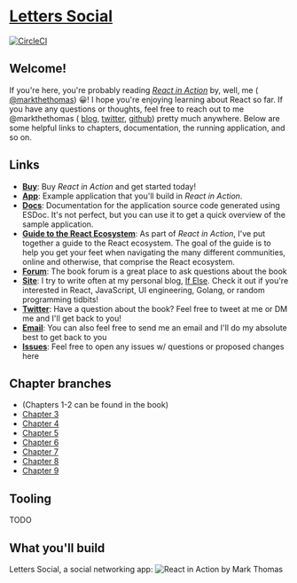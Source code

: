 # [Letters Social](https://ifelse.io/book)

[![CircleCI](https://circleci.com/gh/react-in-action/letters-social.svg?style=svg)](https://circleci.com/gh/react-in-action/letters-social)

Welcome!
-------
If you're here, you're probably reading [_React in Action_](https://ifelse.io/book) by, well, me ( [@markthethomas](https://github.com/markthethomas)) 😀! I hope you're enjoying learning about React so far. If you have any questions or thoughts, feel free to reach out to me @markthethomas ( [blog](https://ifelse.io), [twitter](https://twitter.com/MarkTheThomas), [github](https://github.com/markthethomas)) pretty much anywhere. Below are some helpful links to chapters, documentation, the running application, and so on.

Links
------
- [**Buy**](https://ifelse.io/book): Buy _React in Action_ and get started today!
- [**App**](https://social.react.sh): Example application that you'll build in _React in Action_.
- [**Docs**](https://docs.react.sh): Documentation for the application source code generated using ESDoc. It's not perfect, but you can use it to get a quick overview of the sample application.
- [**Guide to the React Ecosystem**](/react-ecosystem): As part of _React in Action_, I've put together a guide to the React ecosystem. The goal of the guide is to help you get your feet when navigating the many different communities, online and otherwise, that comprise the React ecosystem.
- [**Forum**](https://forums.manning.com/forums/react-in-action): The book forum is a great place to ask questions about the book
- [**Site**](https://ifelse.io): I try to write often at my personal blog, <a href="https://ifelse.io" target="_blank" rel="noopener noreferrer">If Else</a>. Check it out if you're interested in React, JavaScript, UI engineering, Golang, or random programming tidbits!
- [**Twitter**](https://twitter.com/markthethomas): Have a question about the book? Feel free to tweet at me or DM me and I'll get back to you!
- <b><a href="mailto:hello@ifelse.io">Email</a></b>: You can also feel free to send me an email and I'll do my absolute best to get back to you
- [**Issues**](https://github.com/react-in-action/letters-social/issues/new): Feel free to open any issues w/ questions or proposed changes here

Chapter branches
------
- (Chapters 1-2 can be found in the book)
- [Chapter 3](https://github.com/react-in-action/letters-social/tree/chapter-3)
- [Chapter 4](https://github.com/react-in-action/letters-social/tree/chapter-4)
- [Chapter 5](https://github.com/react-in-action/letters-social/tree/chapter-5)
- [Chapter 6](https://github.com/react-in-action/letters-social/tree/chapter-6)
- [Chapter 7](https://github.com/react-in-action/letters-social/tree/chapter-7)
- [Chapter 8](https://github.com/react-in-action/letters-social/tree/chapter-8)
- [Chapter 9](https://github.com/react-in-action/letters-social/tree/chapter-9)

Tooling
------
TODO

What you'll build
------
Letters Social, a social networking app:
![React in Action by Mark Thomas](https://cdn.ifelse.io/images/letters-social-screencap.png)
